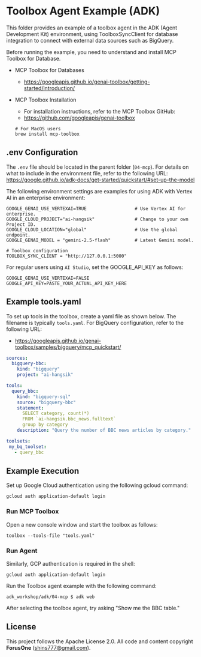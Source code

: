 # Toolbox Agent Example (ADK)

This folder provides an example of a toolbox agent in the ADK (Agent Development Kit) environment, using ToolboxSyncClient for database integration to connect with external data sources such as BigQuery.

Before running the example, you need to understand and install MCP Toolbox for Database.

* MCP Toolbox for Databases
    * https://googleapis.github.io/genai-toolbox/getting-started/introduction/

* MCP Toolbox Installation
    * For installation instructions, refer to the MCP Toolbox GitHub:
    * https://github.com/googleapis/genai-toolbox

    ```
    # For MacOS users
    brew install mcp-toolbox
    ```

## .env Configuration

The `.env` file should be located in the parent folder (`04-mcp`). For details on what to include in the environment file, refer to the following URL:
https://google.github.io/adk-docs/get-started/quickstart/#set-up-the-model

The following environment settings are examples for using ADK with Vertex AI in an enterprise environment:

```
GOOGLE_GENAI_USE_VERTEXAI=TRUE                  # Use Vertex AI for enterprise.
GOOGLE_CLOUD_PROJECT="ai-hangsik"               # Change to your own Project ID.
GOOGLE_CLOUD_LOCATION="global"                  # Use the global endpoint.
GOOGLE_GENAI_MODEL = "gemini-2.5-flash"         # Latest Gemini model.

# Toolbox configuration
TOOLBOX_SYNC_CLIENT = "http://127.0.0.1:5000"

```

For regular users using `AI Studio`, set the GOOGLE_API_KEY as follows:
```
GOOGLE_GENAI_USE_VERTEXAI=FALSE
GOOGLE_API_KEY=PASTE_YOUR_ACTUAL_API_KEY_HERE

```

## Example tools.yaml

To set up tools in the toolbox, create a yaml file as shown below. The filename is typically `tools.yaml`.
For BigQuery configuration, refer to the following URL:
* https://googleapis.github.io/genai-toolbox/samples/bigquery/mcp_quickstart/


```yaml
sources:
  bigquery-bbc:
    kind: "bigquery"
    project: "ai-hangsik"

tools:
  query_bbc:
    kind: "bigquery-sql"
    source: "bigquery-bbc"
    statement:
      SELECT category, count(*) 
      FROM `ai-hangsik.bbc_news.fulltext` 
      group by category
    description: "Query the number of BBC news articles by category."

toolsets:
 my_bq_toolset:
   - query_bbc
```

## Example Execution

Set up Google Cloud authentication using the following gcloud command:
```
gcloud auth application-default login
```

### Run MCP Toolbox
Open a new console window and start the toolbox as follows:
```
toolbox --tools-file "tools.yaml"
```

### Run Agent
Similarly, GCP authentication is required in the shell:
```
gcloud auth application-default login
```
Run the Toolbox agent example with the following command:
```
adk_workshop/adk/04-mcp $ adk web
```
After selecting the toolbox agent, try asking "Show me the BBC table."

## License

This project follows the Apache License 2.0. All code and content copyright **ForusOne** (shins777@gmail.com).

